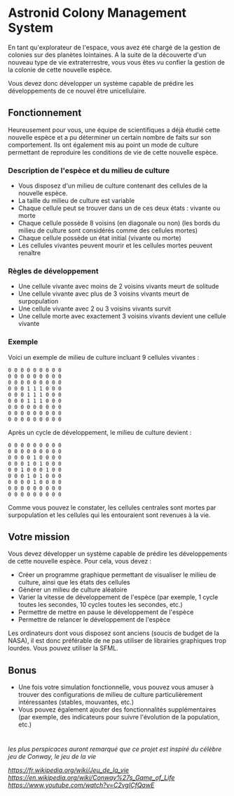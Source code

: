 # Astronid Colony Management System

En tant qu'explorateur de l'espace, vous avez été chargé de la gestion de colonies sur des planètes lointaines. A la suite de la découverte d'un nouveau type de vie extraterrestre, vous vous êtes vu confier la gestion de la colonie de cette nouvelle espèce.

Vous devez donc développer un système capable de prédire les développements de ce nouvel être unicellulaire.

## Fonctionnement

Heureusement pour vous, une équipe de scientifiques a déjà étudié cette nouvelle espèce et a pu déterminer un certain nombre de faits sur son comportement. Ils ont également mis au point un mode de culture permettant de reproduire les conditions de vie de cette nouvelle espèce.

### Description de l'espèce et du milieu de culture

- Vous disposez d'un milieu de culture contenant des cellules de la nouvelle espèce.
- La taille du milieu de culture est variable
- Chaque cellule peut se trouver dans un de ces deux états : vivante ou morte
- Chaque cellule possède 8 voisins (en diagonale ou non) (les bords du milieu de culture sont considérés comme des cellules mortes)
- Chaque cellule possède un état initial (vivante ou morte)
- Les cellules vivantes peuvent mourir et les cellules mortes peuvent renaître

### Règles de développement

- Une cellule vivante avec moins de 2 voisins vivants meurt de solitude
- Une cellule vivante avec plus de 3 voisins vivants meurt de surpopulation
- Une cellule vivante avec 2 ou 3 voisins vivants survit
- Une cellule morte avec exactement 3 voisins vivants devient une cellule vivante

### Exemple

Voici un exemple de milieu de culture incluant 9 cellules vivantes :

```
0 0 0 0 0 0 0 0 0
0 0 0 0 0 0 0 0 0
0 0 0 0 0 0 0 0 0
0 0 0 1 1 1 0 0 0
0 0 0 1 1 1 0 0 0
0 0 0 1 1 1 0 0 0
0 0 0 0 0 0 0 0 0
0 0 0 0 0 0 0 0 0
0 0 0 0 0 0 0 0 0
```

Après un cycle de développement, le milieu de culture devient :

```
0 0 0 0 0 0 0 0 0
0 0 0 0 0 0 0 0 0
0 0 0 0 1 0 0 0 0
0 0 0 1 0 1 0 0 0
0 0 1 0 0 0 1 0 0
0 0 0 1 0 1 0 0 0
0 0 0 0 1 0 0 0 0
0 0 0 0 0 0 0 0 0
0 0 0 0 0 0 0 0 0
```

Comme vous pouvez le constater, les cellules centrales sont mortes par surpopulation et les cellules qui les entouraient sont revenues à la vie.

## Votre mission

Vous devez développer un système capable de prédire les développements de cette nouvelle espèce. Pour cela, vous devez :

- Créer un programme graphique permettant de visualiser le milieu de culture, ainsi que les états des cellules
- Générer un milieu de culture aléatoire
- Varier la vitesse de développement de l'espèce (par exemple, 1 cycle toutes les secondes, 10 cycles toutes les secondes, etc.)
- Permettre de mettre en pause le développement de l'espèce
- Permettre de relancer le développement de l'espèce

Les ordinateurs dont vous disposez sont anciens (soucis de budget de la NASA), il est donc préférable de ne pas utiliser de librairies graphiques trop lourdes. Vous pouvez utiliser la SFML.

## Bonus

- Une fois votre simulation fonctionnelle, vous pouvez vous amuser à trouver des configurations de milieu de culture particulièrement intéressantes (stables, mouvantes, etc.)
- Vous pouvez également ajouter des fonctionnalités supplémentaires (par exemple, des indicateurs pour suivre l'évolution de la population, etc.)

#

#

#

*les plus perspicaces auront remarqué que ce projet est inspiré du célèbre jeu de Conway, le jeu de la vie*

*https://fr.wikipedia.org/wiki/Jeu_de_la_vie*
*https://en.wikipedia.org/wiki/Conway%27s_Game_of_Life*
*https://www.youtube.com/watch?v=C2vgICfQawE*
